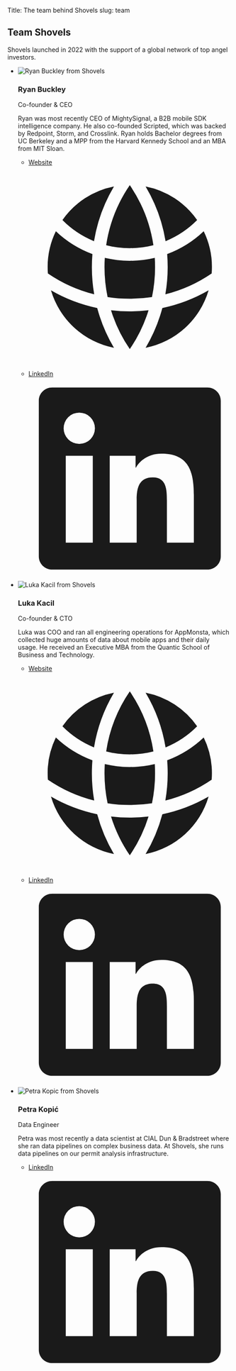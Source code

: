 Title: The team behind Shovels
slug: team

<div class="py-24">
  <div class="px-6 lg:px-8 text-center mb-10">
    <h2 class="text-5xl font-bold tracking-tight text-amber-300">Team Shovels</h2>
    <p class="mt-6 text-stone-200 text-lg leading-10 max-w-md mx-auto">Shovels launched in 2022 with the support of a global network of top angel investors.</p>
  </div>
  <div class="mx-auto max-w-5xl gap-y-20 gap-x-8 px-6 lg:px-8" >
    <ul role="list"
        x-data="{ ryan: false, luka: false, petra: false }"
        class="mx-auto grid max-w-2xl grid-cols-1 gap-x-6 gap-y-20 sm:grid-cols-3 lg:mx-0 lg:max-w-none lg:gap-x-8 xl:col-span-2">
      <li class="border-2 border-gray-900"
          x-on:mouseenter="ryan = true" x-on:mouseleave="ryan = false"
      >
        <div x-show="!ryan">
          <img class="w-full" src="theme/images/team/ryan.svg" alt="Ryan Buckley from Shovels">
          <div class="p-6">
            <h3 class="text-lg font-semibold leading-8 text-stone-200">Ryan Buckley</h3>
            <p class="text-base leading-7 uppercase text-amber-300">Co-founder & CEO</p>
          </div>
        </div>
        <div x-show="ryan" class="p-6">
          <p class="mt-4 text-base leading-7 text-stone-200">Ryan was most recently CEO of MightySignal, a B2B mobile SDK intelligence company. He also co-founded Scripted, which was backed by Redpoint, Storm, and Crosslink. Ryan holds Bachelor degrees from UC Berkeley and a MPP from the Harvard Kennedy School and an MBA from MIT Sloan.</p>
          <ul role="list" class="mt-6 flex gap-x-6">
            <li>
              <a href="https://rbucks.com/" class="text-gray-400 hover:text-gray-500" target="_blank">
                <span class="sr-only">Website</span>
                <svg xmlns="http://www.w3.org/2000/svg" viewBox="0 0 24 24" fill="currentColor" class="h-5 w-5">
                  <path d="M21.721 12.752a9.711 9.711 0 00-.945-5.003 12.754 12.754 0 01-4.339 2.708 18.991 18.991 0 01-.214 4.772 17.165 17.165 0 005.498-2.477zM14.634 15.55a17.324 17.324 0 00.332-4.647c-.952.227-1.945.347-2.966.347-1.021 0-2.014-.12-2.966-.347a17.515 17.515 0 00.332 4.647 17.385 17.385 0 005.268 0zM9.772 17.119a18.963 18.963 0 004.456 0A17.182 17.182 0 0112 21.724a17.18 17.18 0 01-2.228-4.605zM7.777 15.23a18.87 18.87 0 01-.214-4.774 12.753 12.753 0 01-4.34-2.708 9.711 9.711 0 00-.944 5.004 17.165 17.165 0 005.498 2.477zM21.356 14.752a9.765 9.765 0 01-7.478 6.817 18.64 18.64 0 001.988-4.718 18.627 18.627 0 005.49-2.098zM2.644 14.752c1.682.971 3.53 1.688 5.49 2.099a18.64 18.64 0 001.988 4.718 9.765 9.765 0 01-7.478-6.816zM13.878 2.43a9.755 9.755 0 016.116 3.986 11.267 11.267 0 01-3.746 2.504 18.63 18.63 0 00-2.37-6.49zM12 2.276a17.152 17.152 0 012.805 7.121c-.897.23-1.837.353-2.805.353-.968 0-1.908-.122-2.805-.353A17.151 17.151 0 0112 2.276zM10.122 2.43a18.629 18.629 0 00-2.37 6.49 11.266 11.266 0 01-3.746-2.504 9.754 9.754 0 016.116-3.985z" />
                </svg>
              </a>
            </li>
            <li>
              <a href="https://www.linkedin.com/in/rbuckley" class="text-gray-400 hover:text-gray-500" target="_blank">
                <span class="sr-only">LinkedIn</span>
                <svg class="h-5 w-5" fill="currentColor" viewBox="0 0 20 20" aria-hidden="true">
                  <path fill-rule="evenodd" d="M16.338 16.338H13.67V12.16c0-.995-.017-2.277-1.387-2.277-1.39 0-1.601 1.086-1.601 2.207v4.248H8.014v-8.59h2.559v1.174h.037c.356-.675 1.227-1.387 2.526-1.387 2.703 0 3.203 1.778 3.203 4.092v4.711zM5.005 6.575a1.548 1.548 0 11-.003-3.096 1.548 1.548 0 01.003 3.096zm-1.337 9.763H6.34v-8.59H3.667v8.59zM17.668 1H2.328C1.595 1 1 1.581 1 2.298v15.403C1 18.418 1.595 19 2.328 19h15.34c.734 0 1.332-.582 1.332-1.299V2.298C19 1.581 18.402 1 17.668 1z" clip-rule="evenodd" />
                </svg>
              </a>
            </li>
          </ul>
        </div>
      </li>
      <li class="border-2 border-gray-900"
            x-on:mouseenter="luka = true" x-on:mouseleave="luka = false"
      >
        <div x-show="!luka">
          <img class="w-full" src="theme/images/team/luka.svg" alt="Luka Kacil from Shovels">
          <div class="p-6">
            <h3 class="text-lg font-semibold leading-8 text-stone-200">Luka Kacil</h3>
            <p class="text-base leading-7 uppercase text-amber-300">Co-founder & CTO</p>
          </div>
        </div>
        <div x-show="luka" class="p-6">
          <p class="mt-4 text-base leading-7 text-stone-200">Luka was COO and ran all engineering operations for AppMonsta, which collected huge amounts of data about mobile apps and their daily usage. He received an Executive MBA from the Quantic School of Business and Technology.</p>
        <ul role="list" class="mt-6 flex gap-x-6">
          <li>
            <a href="https://lukakacil.com/" class="text-gray-400 hover:text-gray-500" target="_blank">
              <span class="sr-only">Website</span>
              <svg xmlns="http://www.w3.org/2000/svg" viewBox="0 0 24 24" fill="currentColor" class="h-5 w-5">
                <path d="M21.721 12.752a9.711 9.711 0 00-.945-5.003 12.754 12.754 0 01-4.339 2.708 18.991 18.991 0 01-.214 4.772 17.165 17.165 0 005.498-2.477zM14.634 15.55a17.324 17.324 0 00.332-4.647c-.952.227-1.945.347-2.966.347-1.021 0-2.014-.12-2.966-.347a17.515 17.515 0 00.332 4.647 17.385 17.385 0 005.268 0zM9.772 17.119a18.963 18.963 0 004.456 0A17.182 17.182 0 0112 21.724a17.18 17.18 0 01-2.228-4.605zM7.777 15.23a18.87 18.87 0 01-.214-4.774 12.753 12.753 0 01-4.34-2.708 9.711 9.711 0 00-.944 5.004 17.165 17.165 0 005.498 2.477zM21.356 14.752a9.765 9.765 0 01-7.478 6.817 18.64 18.64 0 001.988-4.718 18.627 18.627 0 005.49-2.098zM2.644 14.752c1.682.971 3.53 1.688 5.49 2.099a18.64 18.64 0 001.988 4.718 9.765 9.765 0 01-7.478-6.816zM13.878 2.43a9.755 9.755 0 016.116 3.986 11.267 11.267 0 01-3.746 2.504 18.63 18.63 0 00-2.37-6.49zM12 2.276a17.152 17.152 0 012.805 7.121c-.897.23-1.837.353-2.805.353-.968 0-1.908-.122-2.805-.353A17.151 17.151 0 0112 2.276zM10.122 2.43a18.629 18.629 0 00-2.37 6.49 11.266 11.266 0 01-3.746-2.504 9.754 9.754 0 016.116-3.985z" />
              </svg>
            </a>
          </li>
          <li>
            <a href="https://www.linkedin.com/in/lknix/" class="text-gray-400 hover:text-gray-500" target="_blank">
              <span class="sr-only">LinkedIn</span>
              <svg class="h-5 w-5" fill="currentColor" viewBox="0 0 20 20" aria-hidden="true">
                <path fill-rule="evenodd" d="M16.338 16.338H13.67V12.16c0-.995-.017-2.277-1.387-2.277-1.39 0-1.601 1.086-1.601 2.207v4.248H8.014v-8.59h2.559v1.174h.037c.356-.675 1.227-1.387 2.526-1.387 2.703 0 3.203 1.778 3.203 4.092v4.711zM5.005 6.575a1.548 1.548 0 11-.003-3.096 1.548 1.548 0 01.003 3.096zm-1.337 9.763H6.34v-8.59H3.667v8.59zM17.668 1H2.328C1.595 1 1 1.581 1 2.298v15.403C1 18.418 1.595 19 2.328 19h15.34c.734 0 1.332-.582 1.332-1.299V2.298C19 1.581 18.402 1 17.668 1z" clip-rule="evenodd" />
              </svg>
            </a>
          </li>
        </ul>
        </div>
      </li>
      <li class="border-2 border-gray-900"
          x-on:mouseenter="petra = true" x-on:mouseleave="petra = false"
      >
        <div x-show="!petra">
          <img class="w-full" src="theme/images/team/petra.svg" alt="Petra Kopic from Shovels">
          <div class="p-6">
            <h3 class="text-lg font-semibold leading-8 text-stone-200">Petra Kopić</h3>
            <p class="text-base leading-7 uppercase text-amber-300">Data Engineer</p>
          </div>
        </div>
        <div x-show="petra" class="p-6">
          <p class="mt-4 text-base leading-7 text-stone-200">Petra was most recently a data scientist at CIAL Dun & Bradstreet where she ran data pipelines on complex business data. At Shovels, she runs data pipelines on our permit analysis infrastructure.</p>
          <ul role="list" class="mt-6 flex gap-x-6">
            <li>
              <a href="https://www.linkedin.com/in/petra-kopic/" class="text-gray-400 hover:text-gray-500" target="_blank">
                <span class="sr-only">LinkedIn</span>
                <svg class="h-5 w-5" fill="currentColor" viewBox="0 0 20 20" aria-hidden="true">
                  <path fill-rule="evenodd" d="M16.338 16.338H13.67V12.16c0-.995-.017-2.277-1.387-2.277-1.39 0-1.601 1.086-1.601 2.207v4.248H8.014v-8.59h2.559v1.174h.037c.356-.675 1.227-1.387 2.526-1.387 2.703 0 3.203 1.778 3.203 4.092v4.711zM5.005 6.575a1.548 1.548 0 11-.003-3.096 1.548 1.548 0 01.003 3.096zm-1.337 9.763H6.34v-8.59H3.667v8.59zM17.668 1H2.328C1.595 1 1 1.581 1 2.298v15.403C1 18.418 1.595 19 2.328 19h15.34c.734 0 1.332-.582 1.332-1.299V2.298C19 1.581 18.402 1 17.668 1z" clip-rule="evenodd" />
                </svg>
              </a>
            </li>
          </ul>
        </div>
      </li>
    </ul>
  </div>
  <!--
  <div class="mx-auto grid max-w-7xl grid-cols-1 gap-y-20 gap-x-8 px-6 lg:px-8 xl:grid-cols-3 mt-20">
    <div class="mx-auto max-w-2xl lg:mx-0">
      <h2 class="text-3xl font-bold tracking-tight text-gray-900 sm:text-4xl">Open positions</h2>
      <p class="mt-6 text-lg leading-8 ">Shovels is hiring contract positions in data engineering and growth marketing.</p>
    </div>
    <ul role="list" class="mx-auto grid max-w-2xl grid-cols-1 gap-x-6 gap-y-20 sm:grid-cols-2 lg:mx-0 lg:max-w-none lg:gap-x-8 xl:col-span-2">
      <li>
        <svg xmlns="http://www.w3.org/2000/svg" fill="none" viewBox="0 0 24 24" stroke-width="1" stroke="currentColor" class="aspect-[3/2] w-full rounded-2xl object-cover text-slate-400">
          <path stroke-linecap="round" stroke-linejoin="round" d="M19 7.5v3m0 0v3m0-3h3m-3 0h-3m-2.25-4.125a3.375 3.375 0 11-6.75 0 3.375 3.375 0 016.75 0zM4 19.235v-.11a6.375 6.375 0 0112.75 0v.109A12.318 12.318 0 0110.374 21c-2.331 0-4.512-.645-6.374-1.766z" />
        </svg>
        <h3 class="mt-6 text-lg font-semibold leading-8 text-gray-900">Data Engineer</h3>
        <p class="my-4 text-base leading-7 ">Are you passionate about using data to solve complex problems? To drive sustainability and combat climate change? Shovels is looking for a talented engineer to join our rapidly growing team and help revolutionize the building contractor market.</p>
        <a href="https://broadleaf-leech-f9b.notion.site/Data-Engineer-8c88bef8282d4d0ebdf74178c5e737d4" target="_blank" class="rounded-md bg-slate-600 px-3.5 py-2.5 text-sm font-semibold text-white shadow-sm hover:bg-slate-500 block w-full text-center">Read more and apply</a>
      </li>
      <li>
        <svg xmlns="http://www.w3.org/2000/svg" fill="none" viewBox="0 0 24 24" stroke-width="1" stroke="currentColor" class="aspect-[3/2] w-full rounded-2xl object-cover text-slate-400">
          <path stroke-linecap="round" stroke-linejoin="round" d="M19 7.5v3m0 0v3m0-3h3m-3 0h-3m-2.25-4.125a3.375 3.375 0 11-6.75 0 3.375 3.375 0 016.75 0zM4 19.235v-.11a6.375 6.375 0 0112.75 0v.109A12.318 12.318 0 0110.374 21c-2.331 0-4.512-.645-6.374-1.766z" />
        </svg>
        <h3 class="mt-6 text-lg font-semibold leading-8 text-gray-900">Growth Marketer</h3>
        <p class="my-4 text-base leading-7 ">Shovels is a new company with a small team. As such, we need each person to play an outsized role in our development at these very early stages. From the outset, we’re going to focus heavily on marketing! That’s why this position is among our first hires.</p>
        <a href="https://broadleaf-leech-f9b.notion.site/Growth-Marketer-4a35d1c91875485eaee25c72b77fedf1" target="_blank" class="rounded-md bg-slate-600 px-3.5 py-2.5 text-sm font-semibold text-white shadow-sm hover:bg-slate-500 focus-visible:outline block w-full text-center">Read more and apply</a>
      </li>
    </ul>
  </div>
  -->
</div>
